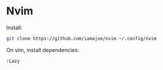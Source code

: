 # Nvim

Install:

```sh
git clone https://github.com/iamajoe/nvim ~/.config/nvim
```

On vim, install dependencies:

```
:Lazy
```
